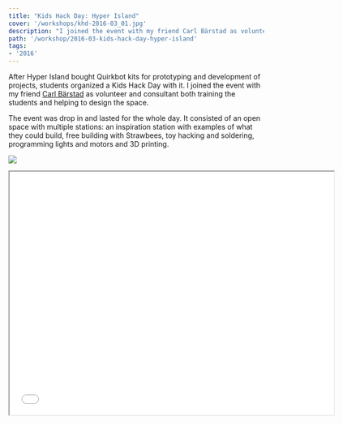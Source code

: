 ```yaml
---
title: "Kids Hack Day: Hyper Island"
cover: '/workshops/khd-2016-03_01.jpg'
description: "I joined the event with my friend Carl Bärstad as volunteer and consultant both training the students and helping to design the space."
path: '/workshop/2016-03-kids-hack-day-hyper-island'
tags:
- '2016'
---
```


After Hyper Island bought Quirkbot kits for prototyping and development of projects, students organized a Kids Hack Day with it. I joined the event with my friend [Carl Bärstad](https://www.linkedin.com/in/carlbarstad/) as volunteer and consultant both training the students and helping to design the space.

The event was drop in and lasted for the whole day. It consisted of an open space with multiple stations: an inspiration station with examples of what they could build, free building with Strawbees, toy hacking and soldering, programming lights and motors and 3D printing.

![](./workshops/khd-2016-03_01.jpg)

<iframe width="640" height="480" src="//www.youtube.com/embed/NAYQZ68pAg0" allowfullscreen></iframe>
